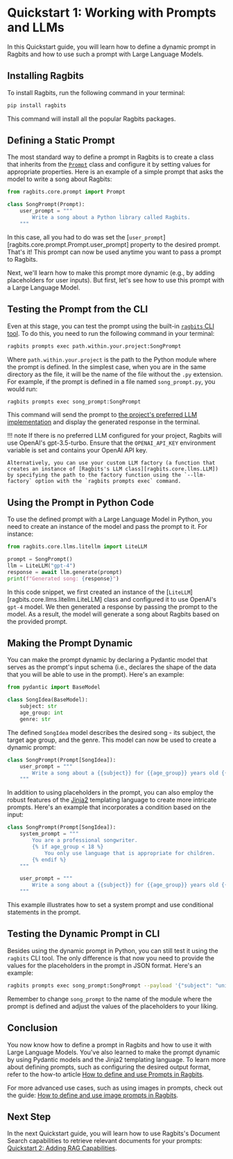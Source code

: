 # Quickstart 1: Working with Prompts and LLMs

In this Quickstart guide, you will learn how to define a dynamic prompt in Ragbits and how to use such a prompt with Large Language Models.

## Installing Ragbits

To install Ragbits, run the following command in your terminal:

```bash
pip install ragbits
```

This command will install all the popular Ragbits packages.

## Defining a Static Prompt
The most standard way to define a prompt in Ragbits is to create a class that inherits from the [`Prompt`](../api_reference/core/prompt.md) class and configure it by setting values for appropriate properties. Here is an example of a simple prompt that asks the model to write a song about Ragbits:

```python
from ragbits.core.prompt import Prompt

class SongPrompt(Prompt):
    user_prompt = """
        Write a song about a Python library called Ragbits.
    """
```

In this case, all you had to do was set the [`user_prompt`][ragbits.core.prompt.Prompt.user_prompt] property to the desired prompt. That's it! This prompt can now be used anytime you want to pass a prompt to Ragbits.

Next, we'll learn how to make this prompt more dynamic (e.g., by adding placeholders for user inputs). But first, let's see how to use this prompt with a Large Language Model.

## Testing the Prompt from the CLI
Even at this stage, you can test the prompt using the built-in [`ragbits` CLI tool](../cli/main.md). To do this, you need to run the following command in your terminal:

```bash
ragbits prompts exec path.within.your.project:SongPrompt
```

Where `path.within.your.project` is the path to the Python module where the prompt is defined. In the simplest case, when you are in the same directory as the file, it will be the name of the file without the `.py` extension. For example, if the prompt is defined in a file named `song_prompt.py`, you would run:

```bash
ragbits prompts exec song_prompt:SongPrompt
```

This command will send the prompt to [the project's preferred LLM implementation](../how-to/project/component_preferences.md) and display the generated response in the terminal.

!!! note
    If there is no preferred LLM configured for your project, Ragbits will use OpenAI's gpt-3.5-turbo. Ensure that the `OPENAI_API_KEY` environment variable is set and contains your OpenAI API key.

    Alternatively, you can use your custom LLM factory (a function that creates an instance of [Ragbits's LLM class][ragbits.core.llms.LLM]) by specifying the path to the factory function using the `--llm-factory` option with the `ragbits prompts exec` command.

## Using the Prompt in Python Code
To use the defined prompt with a Large Language Model in Python, you need to create an instance of the model and pass the prompt to it. For instance:

```python
from ragbits.core.llms.litellm import LiteLLM

prompt = SongPrompt()
llm = LiteLLM("gpt-4")
response = await llm.generate(prompt)
print(f"Generated song: {response}")
```

In this code snippet, we first created an instance of the [`LiteLLM`][ragbits.core.llms.litellm.LiteLLM] class and configured it to use OpenAI's `gpt-4` model. We then generated a response by passing the prompt to the model. As a result, the model will generate a song about Ragbits based on the provided prompt.

## Making the Prompt Dynamic
You can make the prompt dynamic by declaring a Pydantic model that serves as the prompt's input schema (i.e., declares the shape of the data that you will be able to use in the prompt). Here's an example:

```python
from pydantic import BaseModel

class SongIdea(BaseModel):
    subject: str
    age_group: int
    genre: str
```

The defined `SongIdea` model describes the desired song - its subject, the target age group, and the genre. This model can now be used to create a dynamic prompt:

```python
class SongPrompt(Prompt[SongIdea]):
    user_prompt = """
        Write a song about a {{subject}} for {{age_group}} years old {{genre}} fans.
    """
```

In addition to using placeholders in the prompt, you can also employ the robust features of the [Jinja2](https://jinja.palletsprojects.com/) templating language to create more intricate prompts. Here's an example that incorporates a condition based on the input:

```python
class SongPrompt(Prompt[SongIdea]):
    system_prompt = """
        You are a professional songwriter.
        {% if age_group < 18 %}
            You only use language that is appropriate for children.
        {% endif %}
    """

    user_prompt = """
        Write a song about a {{subject}} for {{age_group}} years old {{genre}} fans.
    """
```

This example illustrates how to set a system prompt and use conditional statements in the prompt.

## Testing the Dynamic Prompt in CLI
Besides using the dynamic prompt in Python, you can still test it using the `ragbits` CLI tool. The only difference is that now you need to provide the values for the placeholders in the prompt in JSON format. Here's an example:

```bash
ragbits prompts exec song_prompt:SongPrompt --payload '{"subject": "unicorns", "age_group": 12, "genre": "pop"}'
```

Remember to change `song_prompt` to the name of the module where the prompt is defined and adjust the values of the placeholders to your liking.

## Conclusion
You now know how to define a prompt in Ragbits and how to use it with Large Language Models. You've also learned to make the prompt dynamic by using Pydantic models and the Jinja2 templating language. To learn more about defining prompts, such as configuring the desired output format, refer to the how-to article [How to define and use Prompts in Ragbits](../how-to/prompts/use_prompting.md).

For more advanced use cases, such as using images in prompts, check out the guide: [How to define and use image prompts in Ragbits](../how-to/prompts/use_images_in_prompts.md).

<!-- TODO: Add a link to the how-to article on defining custom prompt sources -->

## Next Step
In the next Quickstart guide, you will learn how to use Ragbits's Document Search capabilities to retrieve relevant documents for your prompts: [Quickstart 2: Adding RAG Capabilities](quickstart2_rag.md).